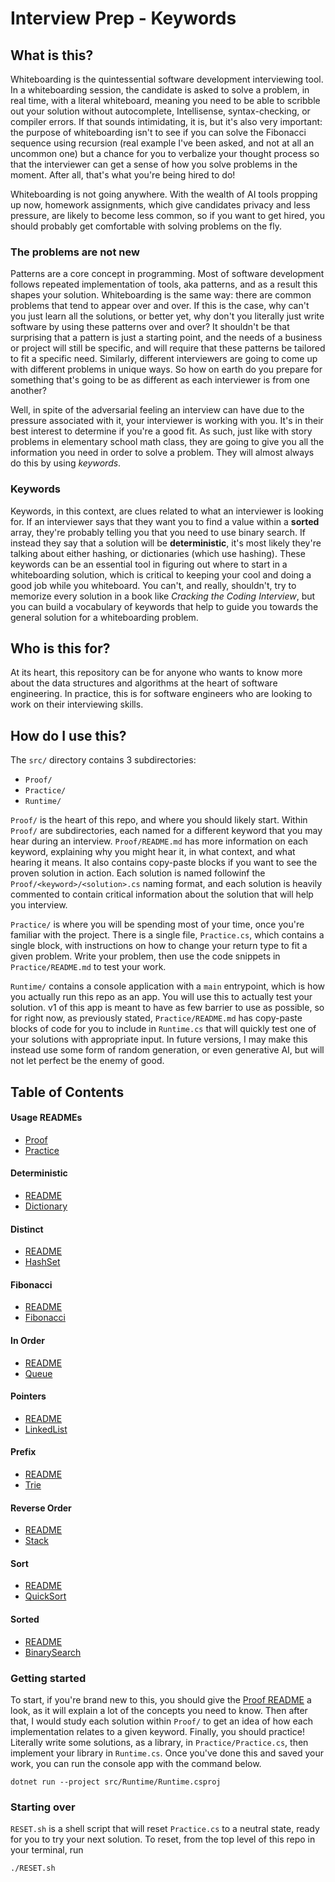 #  Interview Prep - Keywords

## What is this?

Whiteboarding is the quintessential software development interviewing tool. In a whiteboarding session, the candidate is asked to solve a problem, in real time, with a literal whiteboard, meaning you need to be able to scribble out your solution without autocomplete, Intellisense, syntax-checking, or compiler errors. If that sounds intimidating, it is, but it's also very important: the purpose of whiteboarding isn't to see if you can solve the Fibonacci sequence using recursion (real example I've been asked, and not at all an uncommon one) but a chance for you to verbalize your thought process so that the interviewer can get a sense of how you solve problems in the moment. After all, that's what you're being hired to do!

Whiteboarding is not going anywhere. With the wealth of AI tools propping up now, homework assignments, which give candidates privacy and less pressure, are likely to become less common, so if you want to get hired, you should probably get comfortable with solving problems on the fly.

### The problems are not new

Patterns are a core concept in programming. Most of software development follows repeated implementation of tools, aka patterns, and as a result this shapes your solution. Whiteboarding is the same way: there are common problems that tend to appear over and over. If this is the case, why can't you just learn all the solutions, or better yet, why don't you literally just write software by using these patterns over and over? It shouldn't be that surprising that a pattern is just a starting point, and the needs of a business or project will still be specific, and will require that these patterns be tailored to fit a specific need. Similarly, different interviewers are going to come up with different problems in unique ways. So how on earth do you prepare for something that's going to be as different as each interviewer is from one another?

Well, in spite of the adversarial feeling an interview can have due to the pressure associated with it, your interviewer is working with you. It's in their best interest to determine if you're a good fit. As such, just like with story problems in elementary school math class, they are going to give you all the information you need in order to solve a problem. They will almost always do this by using _keywords_.

### Keywords

Keywords, in this context, are clues related to what an interviewer is looking for. If an interviewer says that they want you to find a value within a **sorted** array, they're probably telling you that you need to use binary search. If instead they say that a solution will be **deterministic**, it's most likely they're talking about either hashing, or dictionaries (which use hashing). These keywords can be an essential tool in figuring out where to start in a whiteboarding solution, which is critical to keeping your cool and doing a good job while you whiteboard. You can't, and really, shouldn't, try to memorize every solution in a book like _Cracking the Coding Interview_, but you can build a vocabulary of keywords that help to guide you towards the general solution for a whiteboarding problem.

## Who is this for?

At its heart, this repository can be for anyone who wants to know more about the data structures and algorithms at the heart of software engineering. In practice, this is for software engineers who are looking to work on their interviewing skills.

## How do I use this?

The `src/` directory contains 3 subdirectories:

- `Proof/`
- `Practice/`
- `Runtime/`

`Proof/` is the heart of this repo, and where you should likely start. Within `Proof/` are subdirectories, each named for a different keyword that you may hear during an interview. `Proof/README.md` has more information on each keyword, explaining why you might hear it, in what context, and what hearing it means. It also contains copy-paste blocks if you want to see the proven solution in action. Each solution is named followinf the `Proof/<keyword>/<solution>.cs` naming format, and each solution is heavily commented to contain critical information about the solution that will help you interview.

`Practice/` is where you will be spending most of your time, once you're familiar with the project. There is a single file, `Practice.cs`, which contains a single block, with instructions on how to change your return type to fit a given problem. Write your problem, then use the code snippets in `Practice/README.md` to test your work.

`Runtime/` contains a console application with a `main` entrypoint, which is how you actually run this repo as an app. You will use this to actually test your solution. v1 of this app is meant to have as few barrier to use as possible, so for right now, as previously stated, `Practice/README.md` has copy-paste blocks of code for you to include in `Runtime.cs` that will quickly test one of your solutions with appropriate input. In future versions, I may make this instead use some form of random generation, or even generative AI, but will not let perfect be the enemy of good.

## Table of Contents

#### Usage READMEs

- [Proof](/src/Proof/README.md)
- [Practice](/src/Practice/README.md)

#### Deterministic

- [README](/src/Proof/Deterministic/README.md)
- [Dictionary](/src/Proof/Deterministic/Dictionary.cs)

#### Distinct

- [README](/src/Proof/Distinct/README.md)
- [HashSet](/src/Proof/Distinct/HashSet.cs)

#### Fibonacci

- [README](/src/Proof/Fibonacci/README.md)
- [Fibonacci](/src/Proof/Fibonacci/Fibonacci.cs)

#### In Order

- [README](/src/Proof/InOrder/README.md)
- [Queue](/src/Proof/InOrder/Queue.cs)

#### Pointers

- [README](/src/Proof/Pointers/README.md)
- [LinkedList](/src/Proof/Pointers/LinkedList.cs)

#### Prefix

- [README](/src/Proof/Prefix/README.md)
- [Trie](/src/Proof/Prefix/Trie.cs)

#### Reverse Order

- [README](/src/Proof/ReverseOrder/README.md)
- [Stack](/src/Proof/ReverseOrder/Stack.cs)

#### Sort

- [README](/src/Proof/Sort/README.md)
- [QuickSort](/src/Proof/Sort/QuickSort.cs)

#### Sorted

- [README](/src/Proof/Sorted/README.md)
- [BinarySearch](/src/Proof/Sorted/BinarySearch.cs)

### Getting started

To start, if you're brand new to this, you should give the [Proof README](/src/Proof/README.md) a look, as it will explain a lot of the concepts you need to know. Then after that, I would study each solution within `Proof/` to get an idea of how each implementation relates to a given keyword. Finally, you should practice! Literally write some solutions, as a library, in `Practice/Practice.cs`, then implement your library in `Runtime.cs`. Once you've done this and saved your work, you can run the console app with the command below.

```shell
dotnet run --project src/Runtime/Runtime.csproj
```

### Starting over

`RESET.sh` is a shell script that will reset `Practice.cs` to a neutral state, ready for you to try your next solution. To reset, from the top level of this repo in your terminal, run
```shell
./RESET.sh
```
